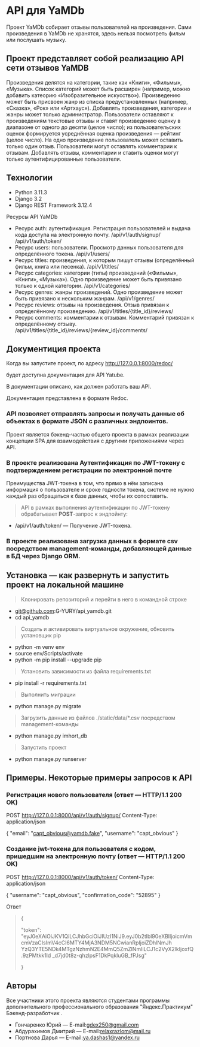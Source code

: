 # API для YaMDb
Проект YaMDb собирает отзывы пользователей на произведения. Сами произведения в YaMDb не хранятся, здесь нельзя посмотреть фильм или послушать музыку.
## Проект представляет собой реализацию API сети отзывов YaMDB
Произведения делятся на категории, такие как «Книги», «Фильмы», «Музыка». Список категорий может быть расширен (например, можно добавить катеорию «Изобразительное искусство»). 
Произведению может быть присвоен жанр из списка предустановленных (например, «Сказка», «Рок» или «Артхаус»). 
Добавлять произведения, категории и жанры может только администратор.
Пользователи оставляют к произведениям текстовые отзывы и ставят произведению оценку в диапазоне от одного до десяти (целое число); из пользовательских оценок формируется усреднённая оценка произведения — рейтинг (целое число). На одно произведение пользователь может оставить только один отзыв.
Пользователи могут оставлять комментарии к отзывам.
Добавлять отзывы, комментарии и ставить оценки могут только аутентифицированные пользователи.

## Технологии

+ Python 3.11.3
+ Django 3.2
+ Django REST Framework 3.12.4


Ресурсы API YaMDb

+ Ресурс auth: аутентификация. Регистрация пользователей и выдача кода доступа на электронную почту.
    /api/v1/auth/signup/
    /api/v1/auth/token/
+ Ресурс users: пользователи. Просмотр данных пользователя для определённого токена.
    /api/v1/users/
+ Ресурс titles: произведения, к которым пишут отзывы (определённый фильм, книга или песенка).
    /api/v1/titles/
+ Ресурс categories: категории (типы) произведений («Фильмы», «Книги», «Музыка»). Одно произведение может быть привязано только к одной категории.
    /api/v1/categories/
+ Ресурс genres: жанры произведений. Одно произведение может быть привязано к нескольким жанрам.
    /api/v1/genres/
+ Ресурс reviews: отзывы на произведения. Отзыв привязан к определённому произведению.
    /api/v1/titles/{title_id}/reviews/
+ Ресурс comments: комментарии к отзывам. Комментарий привязан к определённому отзыву.
    /api/v1/titles/{title_id}/reviews/{review_id}/comments/

## Документиция проекта
Когда вы запустите проект, по адресу <http://127.0.0.1:8000/redoc/>

будет доступна документация для API Yatube.

В документации описано, как должен работать ваш API.

Документация представлена в формате Redoc.

### API позволяет отправлять запросы и получать данные об объектах в формате JSON с различных эндпоинтов.
Проект является бэкенд-частью общего проекта в рамках реализации концепции SPA
 для взаимодействия с другими приложениями через API.


### В проекте реализована Аутентификация по JWT-токену с подтверждением регистрации по электронной почте

Преимущества JWT-токена в том, что прямо в нём записана информация о пользователе и сроке годности токена,
 системе не нужно  каждый раз обращаться к базе данных, чтобы их сопоставить.

> API в рамках выполнения аутентификации по JWT-токену обрабатывает **POST**-запрос к эндпойнту:

+ /api/v1/auth/token/ — Получение JWT-токена.

### В проекте реализована загрузка данных в формате csv посредством management-команды, добавляющей данные в БД через Django ORM.

## Установка — как развернуть и запустить проект на локальной машине

> Клонировать репозиторий и перейти в него в командной строке

+ git@github.com:G-YURY/api_yamdb.git
+ cd api_yamdb

> Cоздать и активировать виртуальное окружение, обновить установщик pip

+ python -m venv env
+ source env/Scripts/activate
+ python -m pip install --upgrade pip

> Установить зависимости из файла requirements.txt

+ pip install -r requirements.txt

> Выполнить миграции

+ python manage.py migrate

> Загрузить данные из файлов ./static/data/*.csv посредством management-команды

+ python manage.py imhort_db

> Запустить проект

+ python manage.py runserver

## Примеры. Некоторые примеры запросов к API

### Регистрация нового пользователя (ответ — HTTP/1.1 200 OK)
POST http://127.0.0.1:8000/api/v1/auth/signup/
Content-Type: application/json

{
  "email": "capt_obvious@yamdb.fake",
  "username": "capt_obvious"
}

### Создание jwt-токена для пользователя с кодом, пришедшим на электронную почту (ответ — HTTP/1.1 200 OK)
POST http://127.0.0.1:8000/api/v1/auth/token/
Content-Type: application/json

{
  "username": "capt_obvious",
  "confirmation_code": "52895"
}

Ответ
> {
>
> "token": "eyJ0eXAiOiJKV1QiLCJhbGciOiJIUzI1NiJ9.eyJ0b2tlbl90eXBlIjoicmVmcmVzaCIsImV4cCI6MTY4MjA3NDM5NCwianRpIjoiZDhlNmJh
  YzQ3YTE5NDk4MTgzNzhmN2E4MmQ5ZmZlNmIiLCJ1c2VyX2lkIjoxfQ.9zPMtkk1ld
  _d7jd0t8z-qhzlpsF1DkPqkluGB_fPJsg"
>
> }

## Авторы

Все участники этого проекта являются студентами программы дополнительного профессионального образования "Яндекс.Практикум" Бэкенд-разработчик .

+ Гончаренко Юрий — E-mail:<gdex250@gmail.com>
+ Абдурахимов Дмитрий — E-mail:<relaxrazlom@mail.ru>
+ Портнова Дарья — E-mail:<ya.dashas1@yandex.ru>
